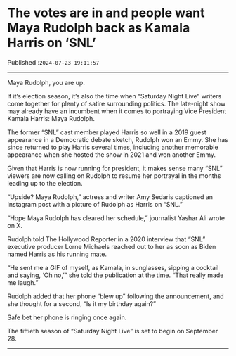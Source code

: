 # The votes are in and people want Maya Rudolph back as Kamala Harris on ‘SNL’

Published :`2024-07-23 19:11:57`

---

Maya Rudolph, you are up.

If it’s election season, it’s also the time when “Saturday Night Live” writers come together for plenty of satire surrounding politics. The late-night show may already have an incumbent when it comes to portraying Vice President Kamala Harris: Maya Rudolph.

The former “SNL” cast member played Harris so well in a 2019 guest appearance in a Democratic debate sketch, Rudolph won an Emmy. She has since returned to play Harris several times, including another memorable appearance when she hosted the show in 2021 and won another Emmy.

Given that Harris is now running for president, it makes sense many “SNL” viewers are now calling on Rudolph to resume her portrayal in the months leading up to the election.

“Upside? Maya Rudolph,” actress and writer Amy Sedaris captioned an Instagram post with a picture of Rudolph as Harris on “SNL.”

“Hope Maya Rudolph has cleared her schedule,” journalist Yashar Ali wrote on X.

Rudolph told The Hollywood Reporter in a 2020 interview that “SNL” executive producer Lorne Michaels reached out to her as soon as Biden named Harris as his running mate.

“He sent me a GIF of myself, as Kamala, in sunglasses, sipping a cocktail and saying, ‘Oh no,’” she told the publication at the time. “That really made me laugh.”

Rudolph added that her phone “blew up” following the announcement, and she thought for a second, “Is it my birthday again?”

Safe bet her phone is ringing once again.

The fiftieth season of “Saturday Night Live” is set to begin on September 28.

---

